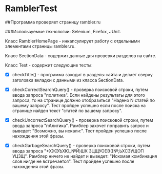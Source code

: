 # RamblerTest
##Программа проверяет страницу rambler.ru

###Используемые технологии: Selenium, Firefox, JUnit.

Класс RamblerHomePage - инкапсулирует работу с отдельными элементами страницы rambler.ru.

Класс SectionData - содержит данные для проверки разделов на сайте.

Класс Test - содержит следующие тесты:

- [x] checkTitle() - программа заходит в разделы сайта и делает сверку заголовка вкладки с данными из класса SectionData.

- [x] checkCorrectSearchQuery() - проверка поисковой строки, путем ввода запроса "политика". Если найдены результаты для этого запроса, то на странице должно отобразиться "Надено N статей по вашему запросу". Тест пройден успешно если послe поиска на странице найден текст "статей по вашему запросу".
    
- [x] checkUncorrectSearchQuery() - проверка поисковой строки, путем ввода запроса "пАлитика". Рамблер захочет поправить запрос и выведет: "Возможно, вы искали:". Тест пройден успешно после нахождения этой фразы.
    
- [x] checkGarbageSearchQuery() - проверка поисковой строки, путем ввода запроса "+ХЖЭЪХЮ_№Й)ШК ЗЦЩУОЕЭ()№;ЬХСЗУЩОП УЦЗЩ". Рамблер ничего не найдет и выведет: "Искомая комбинация слов нигде не встречается". Тест пройден успешно после нахождения этой фразы.




